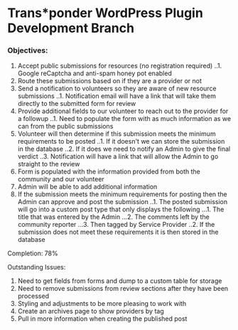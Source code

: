 # Trans*ponder WordPress Plugin Development Branch

### Objectives:
1. Accept public submissions for resources (no registration required)
..1. Google reCaptcha and anti-spam honey pot enabled
2. Route these submissions based on if they are a provider or not
3. Send a notification to volunteers so they are aware of new resource submissions
..1. Notification email will have a link that will take them directly to the submitted form for review
4. Provide additional fields to our volunteer to reach out to the provider for a followup
..1. Need to populate the form with as much information as we can from the public submissions
5. Volunteer will then determine if this submission meets the minimum requirements to be posted
..1. If it doesn't we can store the submission in the database
..2. If it does we need to notify an Admin to give the final verdict
..3. Notification will have a link that will allow the Admin to go straight to the review
6. Form is populated with the information provided from both the community and our volunteer
7. Admin will be able to add additional information
8. If the submission meets the minimum requirements for posting then the Admin can approve and post the submission
..1. The posted submission will go into a custom post type that only displays the following
...1. The title that was entered by the Admin
...2. The comments left by the community reporter
...3. Then tagged by Service Provider
..2. If the submission does not meet these requirements it is then stored in the database

Completion: 78%

Outstanding Issues:
1. Need to get fields from forms and dump to a custom table for storage
2. Need to remove submissions from review sections after they have been processed
3. Styling and adjustments to be more pleasing to work with
4. Create an archives page to show providers by tag
5. Pull in more information when creating the published post